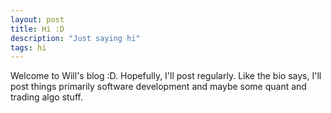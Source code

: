 ```yaml
---
layout: post
title: Hi :D
description: "Just saying hi"
tags: hi
---
```


Welcome to Will's blog :D. Hopefully, I'll post regularly. Like the bio says, I'll post things primarily software development and maybe some quant and trading algo stuff.
